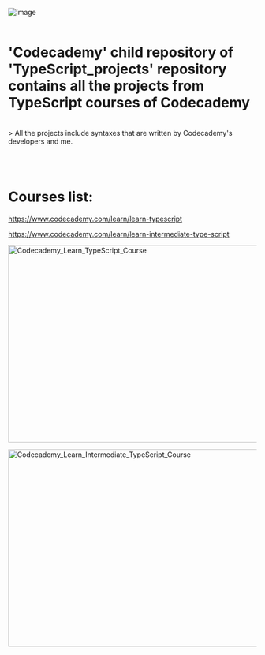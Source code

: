 ![image](https://user-images.githubusercontent.com/82598726/175787466-fa586927-e7b0-4159-a6f6-fa3975aa2379.png)
<br><br>

# 'Codecademy' child repository of 'TypeScript_projects' repository contains all the projects from TypeScript courses of Codecademy
<br>
> All the projects include syntaxes that are written by Codecademy's developers and me.

<br><br>


# Courses list:

https://www.codecademy.com/learn/learn-typescript

https://www.codecademy.com/learn/learn-intermediate-type-script


<a type="button" title="Codecademy_Learn_TypeScript_Course" 
  href="https://www.codecademy.com/learn/learn-typescript" 
  target="_blank" data-CodecademyLearnTypescriptCourseButt="CodecademyLearnTypeScriptCourseButt_data">
  <img src="https://github.com/phuongtrieu97coder/TypeScript_projects/assets/82598726/04921cb7-06d9-4bb6-ab92-f295b6f74ac7"
    alt="Codecademy_Learn_TypeScript_Course" width="600px" height="400px"></a>

<a type="button" title="Codecademy_Learn_Intermediate_TypeScript_Course" 
  href="https://www.codecademy.com/learn/learn-intermediate-type-script" 
  target="_blank" data-CodecademyLearnIntermediateTypescriptCourseButt="CodecademyLearnIntermediateTypeScriptCourseButt_data">
  <img src="https://github.com/phuongtrieu97coder/TypeScript_projects/assets/82598726/201b11d6-0a5e-4560-a6d2-d0644d9acee0"
    alt="Codecademy_Learn_Intermediate_TypeScript_Course" width="600px" height="400px"></a>



